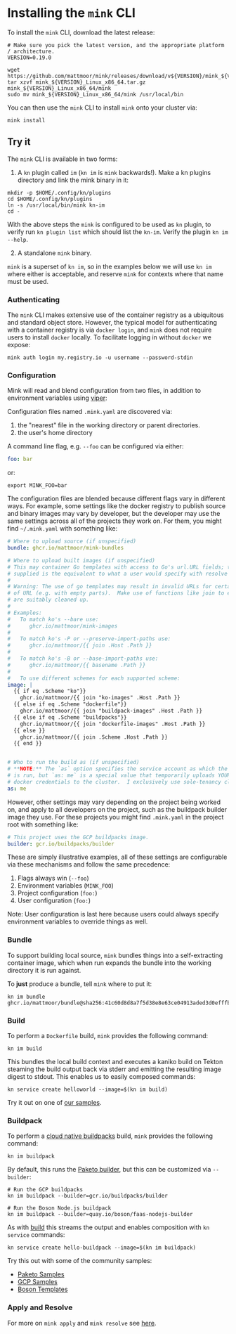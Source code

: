 # Installing the `mink` CLI

To install the `mink` CLI, download the latest release:

```shell
# Make sure you pick the latest version, and the appropriate platform / architecture.
VERSION=0.19.0

wget https://github.com/mattmoor/mink/releases/download/v${VERSION}/mink_${VERSION}_Linux_x86_64.tar.gz
tar xzvf mink_${VERSION}_Linux_x86_64.tar.gz mink_${VERSION}_Linux_x86_64/mink
sudo mv mink_${VERSION}_Linux_x86_64/mink /usr/local/bin
```

You can then use the `mink` CLI to install `mink` onto your cluster via:

```shell
mink install
```

## Try it

The `mink` CLI is available in two forms:

1. A `kn` plugin called `im` (`kn im` is `mink` backwards!). Make a kn plugins
   directory and link the mink binary in it:

```shell
mkdir -p $HOME/.config/kn/plugins
cd $HOME/.config/kn/plugins
ln -s /usr/local/bin/mink kn-im
cd -
```

With the above steps the `mink` is configured to be used as `kn` plugin, to
verify run `kn plugin list` which should list the `kn-im`. Verify the plugin
`kn im --help`.

2. A standalone `mink` binary.

`mink` is a superset of `kn im`, so in the examples below we will use `kn im`
where either is acceptable, and reserve `mink` for contexts where that name must
be used.

### Authenticating

The `mink` CLI makes extensive use of the container registry as a ubiquitous and
standard object store. However, the typical model for authenticating with a
container registry is via `docker login`, and `mink` does not require users to
install `docker` locally. To facilitate logging in without `docker` we expose:

```shell
mink auth login my.registry.io -u username --password-stdin
```

### Configuration

Mink will read and blend configuration from two files, in addition to
environment variables using [viper](https://github.com/spf13/viper):

Configuration files named `.mink.yaml` are discovered via:

1. the "nearest" file in the working directory or parent directories.
2. the user's home directory

A command line flag, e.g. `--foo` can be configured via either:

```yaml
foo: bar
```

or:

```shell
export MINK_FOO=bar
```

The configuration files are blended because different flags vary in different
ways. For example, some settings like the docker registry to publish source and
binary images may vary by developer, but the developer may use the same settings
across all of the projects they work on. For them, you might find `~/.mink.yaml`
with something like:

```yaml
# Where to upload source (if unspecified)
bundle: ghcr.io/mattmoor/mink-bundles

# Where to upload built images (if unspecified)
# This may container Go templates with access to Go's url.URL fields; the URL
# supplied is the equivalent to what a user would specify with resolve or apply.
#
# Warning: The use of go templates may result in invalid URLs for certain types
# of URL (e.g. with empty parts).  Make use of functions like join to ensure paths
# are suitably cleaned up.
#
# Examples:
#   To match ko's --bare use:
#      ghcr.io/mattmoor/mink-images
#
#   To match ko's -P or --preserve-import-paths use:
#      ghcr.io/mattmoor/{{ join .Host .Path }}
#
#   To match ko's -B or --base-import-paths use:
#      ghcr.io/mattmoor/{{ basename .Path }}
#
#   To use different schemes for each supported scheme:
image: |
  {{ if eq .Scheme "ko"}}
    ghcr.io/mattmoor/{{ join "ko-images" .Host .Path }}
  {{ else if eq .Scheme "dockerfile"}}
    ghcr.io/mattmoor/{{ join "buildpack-images" .Host .Path }}
  {{ else if eq .Scheme "buildpacks"}}
    ghcr.io/mattmoor/{{ join "dockerfile-images" .Host .Path }}
  {{ else }}
    ghcr.io/mattmoor/{{ join .Scheme .Host .Path }}
  {{ end }}


# Who to run the build as (if unspecified)
# **NOTE:** The `as` option specifies the service account as which the build
# is run, but `as: me` is a special value that temporarily uploads YOUR local
# docker credentials to the cluster.  I exclusively use sole-tenancy clusters.
as: me
```

However, other settings may vary depending on the project being worked on, and
apply to all developers on the project, such as the buildpack builder image they
use. For these projects you might find `.mink.yaml` in the project root with
something like:

```yaml
# This project uses the GCP buildpacks image.
builder: gcr.io/buildpacks/builder
```

These are simply illustrative examples, all of these settings are configurable
via these mechanisms and follow the same precedence:

1. Flags always win (`--foo`)
2. Environment variables (`MINK_FOO`)
3. Project configuration (`foo:`)
4. User configuration (`foo:`)

Note: User configuration is last here because users could always specify
environment variables to override things as well.

### Bundle

To support building local source, `mink` bundles things into a self-extracting
container image, which when run expands the bundle into the working directory it
is run against.

To **just** produce a bundle, tell `mink` where to put it:

```shell
kn im bundle
ghcr.io/mattmoor/bundle@sha256:41c60d8d8a7f5d38e8e63ce04913aded3d0efffbdafa23c835809114eb673f7e
```

### Build

To perform a `Dockerfile` build, `mink` provides the following command:

```shell
kn im build
```

This bundles the local build context and executes a kaniko build on Tekton
steaming the build output back via stderr and emitting the resulting image
digest to stdout. This enables us to easily composed commands:

```shell
kn service create helloworld --image=$(kn im build)
```

Try it out on one of
[our samples](https://github.com/knative/docs/tree/master/docs/serving/samples/hello-world).

### Buildpack

To perform a [cloud native buildpacks](https://buildpacks.io) build, `mink`
provides the following command:

```shell
kn im buildpack
```

By default, this runs the
[Paketo builder](https://github.com/paketo-buildpacks/builder), but this can be
customized via `--builder`:

```shell
# Run the GCP buildpacks
kn im buildpack --builder=gcr.io/buildpacks/builder

# Run the Boson Node.js buildpack
kn im buildpack --builder=quay.io/boson/faas-nodejs-builder
```

As with [build](#build) this streams the output and enables composition with
`kn service` commands:

```shell
kn service create hello-buildpack --image=$(kn im buildpack)
```

Try this out with some of the community samples:

- [Paketo Samples](https://github.com/paketo-buildpacks/samples)
- [GCP Samples](https://github.com/GoogleCloudPlatform/buildpack-samples)
- [Boson Templates](https://github.com/boson-project/faas/tree/main/templates)

### Apply and Resolve

For more on `mink apply` and `mink resolve` see [here](./APPLY.md).
